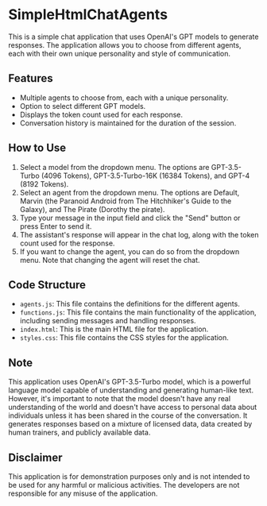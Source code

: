 # SimpleHtmlChatAgents
This is a simple chat application that uses OpenAI's GPT models to generate responses. The application allows you to choose from different agents, each with their own unique personality and style of communication.

## Features

- Multiple agents to choose from, each with a unique personality.
- Option to select different GPT models.
- Displays the token count used for each response.
- Conversation history is maintained for the duration of the session.

## How to Use

1. Select a model from the dropdown menu. The options are GPT-3.5-Turbo (4096 Tokens), GPT-3.5-Turbo-16K (16384 Tokens), and GPT-4 (8192 Tokens).
2. Select an agent from the dropdown menu. The options are Default, Marvin (the Paranoid Android from The Hitchhiker's Guide to the Galaxy), and The Pirate (Dorothy the pirate).
3. Type your message in the input field and click the "Send" button or press Enter to send it.
4. The assistant's response will appear in the chat log, along with the token count used for the response.
5. If you want to change the agent, you can do so from the dropdown menu. Note that changing the agent will reset the chat.

## Code Structure

- `agents.js`: This file contains the definitions for the different agents.
- `functions.js`: This file contains the main functionality of the application, including sending messages and handling responses.
- `index.html`: This is the main HTML file for the application.
- `styles.css`: This file contains the CSS styles for the application.

## Note

This application uses OpenAI's GPT-3.5-Turbo model, which is a powerful language model capable of understanding and generating human-like text. However, it's important to note that the model doesn't have any real understanding of the world and doesn't have access to personal data about individuals unless it has been shared in the course of the conversation. It generates responses based on a mixture of licensed data, data created by human trainers, and publicly available data.

## Disclaimer

This application is for demonstration purposes only and is not intended to be used for any harmful or malicious activities. The developers are not responsible for any misuse of the application.